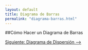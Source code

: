 ```yaml
---
layout: default
title: Diagrama de Barras
permalink: "diagrama-barras.html"
---
```

##Cómo Hacer un Diagrama de Barras

[Siguiente: Diagrama de Dispersión -->]({{site.url}}/diagrama-dispersion.html)